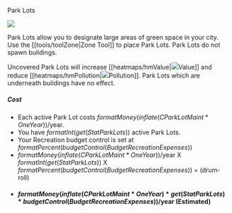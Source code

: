 Park Lots

![](docs/images/nature.png)

Park Lots allow you to designate large areas of green space in your city. Use the [[tools/toolZone|Zone Tool]] to place Park Lots. Park Lots do not spawn buildings.

Uncovered Park Lots will increase [[heatmaps/hmValue|![](IconLandValue)Value]] and reduce [[heatmaps/hmPollution|![](IconPollution)Pollution]]. Park Lots which are underneath buildings have no effect. 

##### Cost

* Each active Park Lot costs $formatMoney(inflate(CParkLotMaint*OneYear))$/year.
* You have $formatInt(get(StatParkLots))$ active Park Lots.
* Your Recreation budget control is set at $formatPercent(budgetControl(BudgetRecreationExpenses))$
* $formatMoney(inflate(CParkLotMaint*OneYear))$/year X $formatInt(get(StatParkLots))$ X $formatPercent(budgetControl(BudgetRecreationExpenses))$ = (drum-roll)
* #### $formatMoney(inflate(CParkLotMaint*OneYear)*get(StatParkLots)*budgetControl(BudgetRecreationExpenses))$/year (Estimated)

